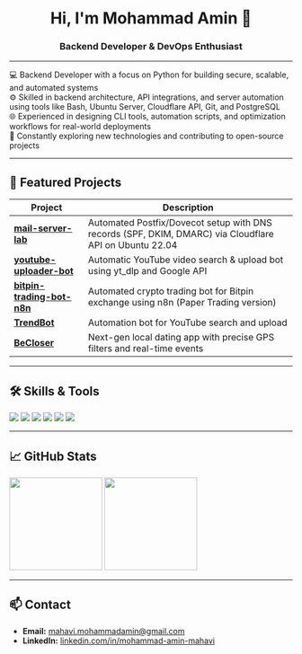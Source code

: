 <h1 align="center">Hi, I'm Mohammad Amin 👋</h1>
<h3 align="center">Backend Developer & DevOps Enthusiast</h3>

---

💻 Backend Developer with a focus on Python for building secure, scalable, and automated systems  
⚙️ Skilled in backend architecture, API integrations, and server automation using tools like Bash, Ubuntu Server, Cloudflare API, Git, and PostgreSQL  
🌐 Experienced in designing CLI tools, automation scripts, and optimization workflows for real-world deployments  
🚀 Constantly exploring new technologies and contributing to open-source projects

---

## 📌 Featured Projects
| Project | Description |
|---------|-------------|
| [**mail-server-lab**](https://github.com/aminmahavi/mail-server-lab) | Automated Postfix/Dovecot setup with DNS records (SPF, DKIM, DMARC) via Cloudflare API on Ubuntu 22.04 |
| [**youtube-uploader-bot**](https://github.com/aminmahavi/youtube-uploader-bot) | Automatic YouTube video search & upload bot using yt_dlp and Google API |
| [**bitpin-trading-bot-n8n**](https://github.com/aminmahavi/bitpin-trading-bot-n8n) | Automated crypto trading bot for Bitpin exchange using n8n (Paper Trading version) |
| [**TrendBot**](https://github.com/aminmahavi/TrendBot) | Automation bot for YouTube search and upload |
| [**BeCloser**](https://github.com/aminmahavi/BeCloser) | Next-gen local dating app with precise GPS filters and real-time events |

---

## 🛠 Skills & Tools
<p>
  <img src="https://img.shields.io/badge/Code-Bash-4EAA25?logo=gnu-bash&logoColor=white" />
  <img src="https://img.shields.io/badge/Code-Python-3776AB?logo=python&logoColor=white" />
  <img src="https://img.shields.io/badge/OS-Ubuntu-E95420?logo=ubuntu&logoColor=white" />
  <img src="https://img.shields.io/badge/DNS-Cloudflare-F38020?logo=cloudflare&logoColor=white" />
  <img src="https://img.shields.io/badge/Mail-Postfix-CC0000" />
  <img src="https://img.shields.io/badge/Mail-Dovecot-0066FF" />
</p>

---

## 📈 GitHub Stats
<p>
  <img src="https://github-readme-stats.vercel.app/api?username=aminmahavi&show_icons=true&theme=tokyonight" height="165"/>
  <img src="https://github-readme-stats.vercel.app/api/top-langs/?username=aminmahavi&layout=compact&theme=tokyonight" height="165"/>
</p>

---

## 📫 Contact
- **Email:** [mahavi.mohammadamin@gmail.com](mailto:mahavi.mohammadamin@gmail.com)  
- **LinkedIn:** [linkedin.com/in/mohammad-amin-mahavi](https://linkedin.com/in/mohammad-amin-mahavi)
